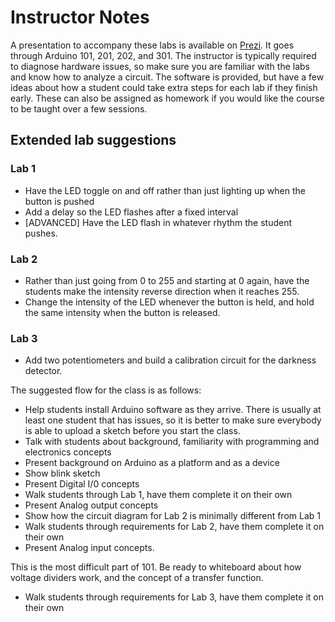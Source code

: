 # Instructor Notes

A presentation to accompany these labs is available on [Prezi](http://prezi.com/bonzhtuceyc4/intro-to-arduino/?kw=view-bonzhtuceyc4&rc=ref-29668303).  It goes through Arduino 101, 201, 202, and 301.  The instructor is typically required to diagnose hardware issues, so make sure you are familiar with the labs and know how to analyze a circuit.  The software is provided, but have a few ideas about how a student could take extra steps for each lab if they finish early.  These can also be assigned as homework if you would like the course to be taught over a few sessions.

## Extended lab suggestions

### Lab 1

* Have the LED toggle on and off rather than just lighting up when the button is pushed
* Add a delay so the LED flashes after a fixed interval
* [ADVANCED] Have the LED flash in whatever rhythm the student pushes.

### Lab 2

* Rather than just going from 0 to 255 and starting at 0 again, have the students make the intensity reverse direction when it reaches 255.
* Change the intensity of the LED whenever the button is held, and hold the same intensity when the button is released.

### Lab 3

* Add two potentiometers and build a calibration circuit for the darkness detector.

The suggested flow for the class is as follows:

* Help students install Arduino software as they arrive.  There is usually at least one student that has issues, so it is better to make sure everybody is able to upload a sketch before you start the class.
* Talk with students about background, familiarity with programming and electronics concepts
* Present background on Arduino as a platform and as a device
* Show blink sketch
* Present Digital I/0 concepts
* Walk students through Lab 1, have them complete it on their own
* Present Analog output concepts 
* Show how the circuit diagram for Lab 2 is minimally different from Lab 1
* Walk students through requirements for Lab 2, have them complete it on their own
* Present Analog input concepts.  

This is the most difficult part of 101.  Be ready to whiteboard about how voltage dividers work, and the concept of a transfer function.

* Walk students through requirements for Lab 3, have them complete it on their own
